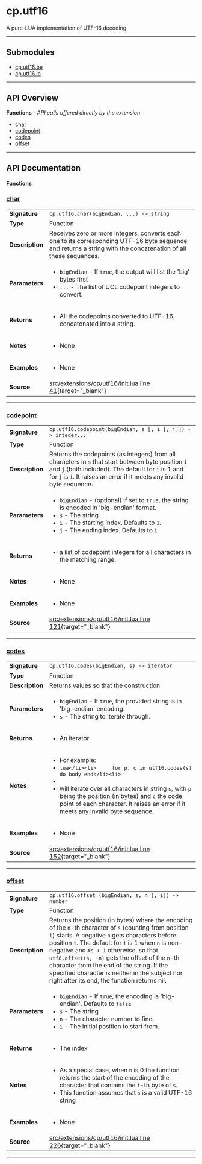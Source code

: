 # cp.utf16

A pure-LUA implementation of UTF-16 decoding

---

## Submodules
 * [cp.utf16.be](cp.utf16.be.md)
 * [cp.utf16.le](cp.utf16.le.md)

---

## API Overview
**Functions** - _API calls offered directly by the extension_
 * [char](#char)
 * [codepoint](#codepoint)
 * [codes](#codes)
 * [offset](#offset)


---

## API Documentation

#### Functions


### [char](#char)

|                                             |                                                                                     |
| --------------------------------------------|-------------------------------------------------------------------------------------|
| **Signature**                               | `cp.utf16.char(bigEndian, ...) -> string`                                                                    |
| **Type**                                    | Function                                                                     |
| **Description**                             | Receives zero or more integers, converts each one to its corresponding UTF-16 byte sequence and returns a string with the concatenation of all these sequences.                                                                     |
| **Parameters**                              | <ul><li>`bigEndian`	- If `true`, the output will list the 'big' bytes first</li><li>`...`		- The list of UCL codepoint integers to convert.</li></ul> |
| **Returns**                                 | <ul><li>All the codepoints converted to UTF-16, concatonated into a string.</li></ul>          |
| **Notes**                                   | <ul><li>None</li></ul> |
| **Examples**                                | <ul><li>None</li></ul> |
| **Source**                                  | [src/extensions/cp/utf16/init.lua line 41](https://github.com/CommandPost/CommandPost/blob/develop/src/extensions/cp/utf16/init.lua#L41){target="_blank"} |

---


### [codepoint](#codepoint)

|                                             |                                                                                     |
| --------------------------------------------|-------------------------------------------------------------------------------------|
| **Signature**                               | `cp.utf16.codepoint(bigEndian, s [, i [, j]]) -> integer...`                                                                    |
| **Type**                                    | Function                                                                     |
| **Description**                             | Returns the codepoints (as integers) from all characters in `s` that start between byte position `i` and `j` (both included). The default for `i` is 1 and for `j` is `i`. It raises an error if it meets any invalid byte sequence.                                                                     |
| **Parameters**                              | <ul><li>`bigEndian`		- (optional) If set to `true`, the string is encoded in 'big-endian' format.</li><li>`s`				- The string</li><li>`i`				- The starting index. Defaults to `1`.</li><li>`j`				- The ending index. Defaults to `i`.</li></ul> |
| **Returns**                                 | <ul><li>a list of codepoint integers for all characters in the matching range.</li></ul>          |
| **Notes**                                   | <ul><li>None</li></ul> |
| **Examples**                                | <ul><li>None</li></ul> |
| **Source**                                  | [src/extensions/cp/utf16/init.lua line 121](https://github.com/CommandPost/CommandPost/blob/develop/src/extensions/cp/utf16/init.lua#L121){target="_blank"} |

---


### [codes](#codes)

|                                             |                                                                                     |
| --------------------------------------------|-------------------------------------------------------------------------------------|
| **Signature**                               | `cp.utf16.codes(bigEndian, s) -> iterator`                                                                    |
| **Type**                                    | Function                                                                     |
| **Description**                             | Returns values so that the construction                                                                     |
| **Parameters**                              | <ul><li>`bigEndian`		- If `true`, the provided string is in 'big-endian' encoding.</li><li>`s`				- The string to iterate through.</li></ul> |
| **Returns**                                 | <ul><li>An iterator</li></ul>          |
| **Notes**                                   | <ul><li>For example:</li><li>```lua</li><li>     for p, c in utf16.codes(s) do body end</li><li>```</li><li></li><li>will iterate over all characters in string `s`, with `p` being the position (in bytes) and `c` the code point of each character. It raises an error if it meets any invalid byte sequence.</li></ul> |
| **Examples**                                | <ul><li>None</li></ul> |
| **Source**                                  | [src/extensions/cp/utf16/init.lua line 152](https://github.com/CommandPost/CommandPost/blob/develop/src/extensions/cp/utf16/init.lua#L152){target="_blank"} |

---


### [offset](#offset)

|                                             |                                                                                     |
| --------------------------------------------|-------------------------------------------------------------------------------------|
| **Signature**                               | `cp.utf16.offset (bigEndian, s, n [, i]) -> number`                                                                    |
| **Type**                                    | Function                                                                     |
| **Description**                             | Returns the position (in bytes) where the encoding of the `n`-th character of `s` (counting from position `i`) starts. A negative `n` gets characters before position `i`. The default for `i` is 1 when `n` is non-negative and `#s + 1` otherwise, so that `utf8.offset(s, -n)` gets the offset of the `n`-th character from the end of the string. If the specified character is neither in the subject nor right after its end, the function returns nil.                                                                     |
| **Parameters**                              | <ul><li>`bigEndian`		- If `true`, the encoding is 'big-endian'. Defaults to `false`</li><li>`s`				- The string</li><li>`n`				- The character number to find.</li><li>`i`				- The initial position to start from.</li></ul> |
| **Returns**                                 | <ul><li>The index</li></ul>          |
| **Notes**                                   | <ul><li>As a special case, when `n` is 0 the function returns the start of the encoding of the character that contains the `i`-th byte of `s`.</li><li>This function assumes that `s` is a valid UTF-16 string</li></ul> |
| **Examples**                                | <ul><li>None</li></ul> |
| **Source**                                  | [src/extensions/cp/utf16/init.lua line 226](https://github.com/CommandPost/CommandPost/blob/develop/src/extensions/cp/utf16/init.lua#L226){target="_blank"} |

---

